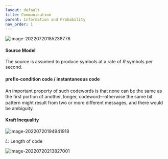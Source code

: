 ```yaml
---
layout: default
title: Communication
parent: Information and Probability
nav_order: 1
---
```


![image-20220720185238778](https://s2.loli.net/2022/07/21/1qrwtM6FWb4fY5l.png)

#### Source Model

The source is assumed to produce symbols at a rate of $R$ symbols per second.

#### preﬁx-condition code / instantaneous code

An important property of such codewords is that none can be the same as the ﬁrst portion of another, longer, codeword—otherwise the same bit pattern might result from two or more diﬀerent messages, and there would be ambiguity.

#### Kraft Inequality

![image-20220720194941918](https://s2.loli.net/2022/07/21/ceIPgG7lZ59bphX.png)

$L$: Length of code

![image-20220720213827001](https://s2.loli.net/2022/07/21/bOUMa92ZRfvj7oW.png)
